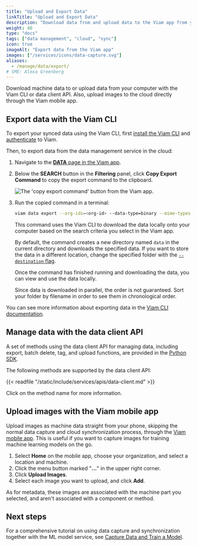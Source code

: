 ```yaml
---
title: "Upload and Export Data"
linkTitle: "Upload and Export Data"
description: "Download data from and upload data to the Viam app from your local computer using the data client API, Viam CLI, or Viam mobile app."
weight: 40
type: "docs"
tags: ["data management", "cloud", "sync"]
icon: true
imageAlt: "Export data from the Viam app"
images: ["/services/icons/data-capture.svg"]
aliases:
  - /manage/data/export/
# SME: Alexa Greenberg
---
```


Download machine data to or upload data from your computer with the Viam CLI or data client API.
Also, upload images to the cloud directly through the Viam mobile app.

## Export data with the Viam CLI

To export your synced data using the Viam CLI, first [install the Viam CLI](/fleet/cli/#install) and [authenticate](/fleet/cli/#authenticate) to Viam.

Then, to export data from the data management service in the cloud:

1. Navigate to the [**DATA** page in the Viam app](https://app.viam.com/data/view).
2. Below the **SEARCH** button in the **Filtering** panel, click **Copy Export Command** to copy the export command to the clipboard.

   ![The 'copy export command' button from the Viam app.](/data/copy_command.png)

3. Run the copied command in a terminal:

   ```sh {class="command-line" data-prompt="$"}
   viam data export --org-ids=<org-id> --data-type=binary --mime-types=<mime types> --destination=.
   ```

   This command uses the Viam CLI to download the data locally onto your computer based on the search criteria you select in the Viam app.

   By default, the command creates a new directory named `data` in the current directory and downloads the specified data.
   If you want to store the data in a different location, change the specified folder with the [`--destination` flag](/fleet/cli/#named-arguments).

   Once the command has finished running and downloading the data, you can view and use the data locally.

   Since data is downloaded in parallel, the order is not guaranteed.
   Sort your folder by filename in order to see them in chronological order.

You can see more information about exporting data in the [Viam CLI documentation](/fleet/cli/#data).

## Manage data with the data client API

A set of methods using the data client API for managing data, including export, batch delete, tag, and upload functions, are provided in the [Python SDK](https://python.viam.dev).

The following methods are supported by the data client API:

{{< readfile "/static/include/services/apis/data-client.md" >}}

Click on the method name for more information.

## Upload images with the Viam mobile app

Upload images as machine data straight from your phone, skipping the normal data capture and cloud synchronization process, through the [Viam mobile app](/fleet/#the-viam-mobile-app).
This is useful if you want to capture images for training machine learning models on the go.

1. Select **Home** on the mobile app, choose your organization, and select a location and machine.
2. Click the menu button marked "**...**" in the upper right corner.
3. Click **Upload Images**.
4. Select each image you want to upload, and click **Add**.

As for metadata, these images are associated with the machine part you selected, and aren't associated with a component or method.

## Next steps

For a comprehensive tutorial on using data capture and synchronization together with the ML model service, see [Capture Data and Train a Model](/tutorials/services/data-mlmodel-tutorial/).
